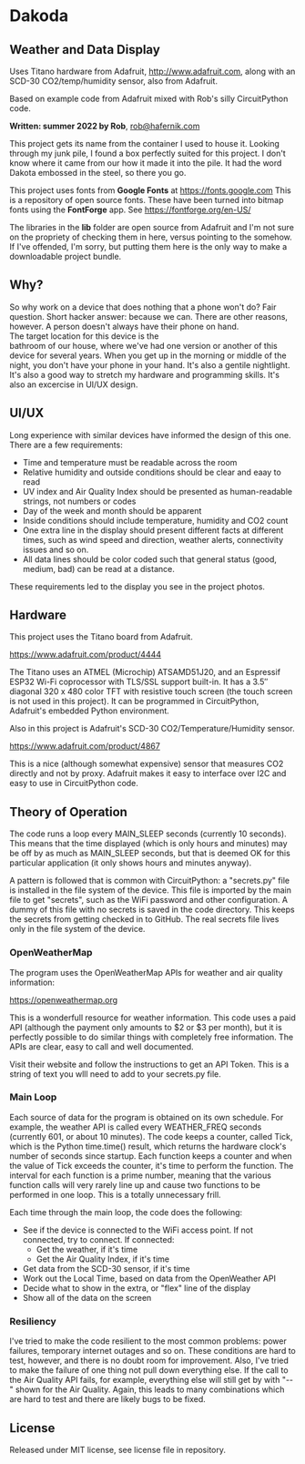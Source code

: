 
# Dakoda

## Weather and Data Display

Uses Titano hardware from Adafruit, http://www.adafruit.com,
along with an SCD-30 CO2/temp/humidity sensor, also from Adafruit.

Based on example code from Adafruit mixed with Rob's silly CircuitPython code.

**Written: summer 2022 by Rob**, rob@hafernik.com

This project gets its name from the container I used to house it.  Looking through my
junk pile, I found a box perfectly suited for this project.  I don't know where it 
came from our how it made it into the pile.  It had the word Dakota embossed in the 
steel, so there you go.

This project uses fonts from **Google Fonts** at https://fonts.google.com  This is a repository of open source fonts.  These have 
been turned into bitmap fonts using the **FontForge** app. See https://fontforge.org/en-US/

The libraries in the **lib** folder are open source from Adafruit and I'm not sure on the propriety 
of checking them in here, versus pointing to the somehow.  If I've offended, I'm sorry, but
putting them here is the only way to make a downloadable project bundle.

## Why?

So why work on a device that does nothing that a phone won't do?  Fair question.  Short hacker answer: 
because we can. There are other reasons, however. A person doesn't always have their phone on hand.  
The target location for this device is the  
bathroom of our house, where we've had one version or another of this device for several years.  When you
get up in the morning or middle of the night, you don't have your phone in your hand.  It's also a gentile nightlight.  It's also a good
way to stretch my hardware and programming skills.  It's also an excercise in UI/UX design.

## UI/UX

Long experience with similar devices have informed the design of this one.  There are a few requirements:

- Time and temperature must be readable across the room
- Relative humidity and outside conditions should be clear and eaay to read
- UV index and Air Quality Index should be presented as human-readable strings, not numbers or codes
- Day of the week and month should be apparent
- Inside conditions should include temperature, humidity and CO2 count
- One extra line in the display should present different facts at different times, such as wind speed and direction,
weather alerts, connectivity issues and so on.
- All data lines should be color coded such that general status (good, medium, bad) can be read at a distance.

These requirements led to the display you see in the project photos.

## Hardware

This project uses the Titano board from Adafruit.  

https://www.adafruit.com/product/4444

The Titano uses an ATMEL (Microchip) ATSAMD51J20, and an 
Espressif ESP32 Wi-Fi coprocessor with TLS/SSL support built-in. It has a 3.5″ diagonal 320 x 480 
color TFT with resistive touch screen (the touch screen is not used in this project).  It can be programmed
in CircuitPython, Adafruit's embedded Python environment.

Also in this project is Adafruit's SCD-30 CO2/Temperature/Humidity sensor.

https://www.adafruit.com/product/4867

This is a nice (although somewhat expensive) sensor that measures CO2 directly and not by proxy.  Adafruit
makes it easy to interface over I2C and easy to use in CircuitPython code.

## Theory of Operation

The code runs a loop every MAIN_SLEEP seconds (currently 10 seconds).  This means that the time displayed
(which is only hours and minutes) may be off by as much as MAIN_SLEEP seconds, but that is deemed OK for 
this particular application (it only shows hours and minutes anyway).

A pattern is followed that is common with CircuitPython: a "secrets.py" file is installed in the 
file system of the device.  This file is imported by the main file to get "secrets", such as the
WiFi password and other configuration.  A dummy of this file with no secrets is saved in the code
directory. This keeps the secrets from getting checked in to GitHub.   The real secrets file lives
only in the file system of the device.

### OpenWeatherMap

The program uses the OpenWeatherMap APIs for weather and air quality information:

https://openweathermap.org

This is a wonderfull resource for weather information.  This code uses a paid API (although the payment only 
amounts to $2 or $3 per month), but it is perfectly possible to do similar things with completely free
information.  The APIs are clear, easy to call and well documented.

Visit their website and follow the instructions to get an API Token.  This is a string of text you wlll 
need to add to your secrets.py file.

### Main Loop

Each source of data for the program is obtained on its own schedule.  For example, the weather API is
called every WEATHER_FREQ seconds (currently 601, or about 10 minutes).  The code keeps a counter, called 
Tick, which is the Python time.time() result, which returns the hardware clock's number of seconds
since startup.  Each function keeps a counter and when the value of Tick exceeds the counter, it's 
time to perform the function.  The interval for each function is a prime number, meaning that the 
various function calls will very rarely line up and cause two functions to be performed in one loop.
This is a totally unnecessary frill.

Each time through the main loop, the code does the following:

* See if the device is connected to the WiFi access point.  If not connected, try to connect. If connected:
	- Get the weather, if it's time
	- Get the Air Quality Index, if it's time
* Get data from the SCD-30 sensor, if it's time
* Work out the Local Time, based on data from the OpenWeather API
* Decide what to show in the extra, or "flex" line of the display
* Show all of the data on the screen

### Resiliency

I've tried to make the code resilient to the most common problems: power failures, temporary internet
outages and so on.  These conditions are hard to test, however, and there is no doubt room for improvement.
Also, I've tried to make the failure of one thing not pull down everything else.  If the call to the
Air Quality API fails, for example, everything else will still get by with "--" shown for the
Air Quality.  Again, this leads to many combinations which are hard to test and there are likely
bugs to be fixed.


## License

Released under MIT license, see license file in repository.


